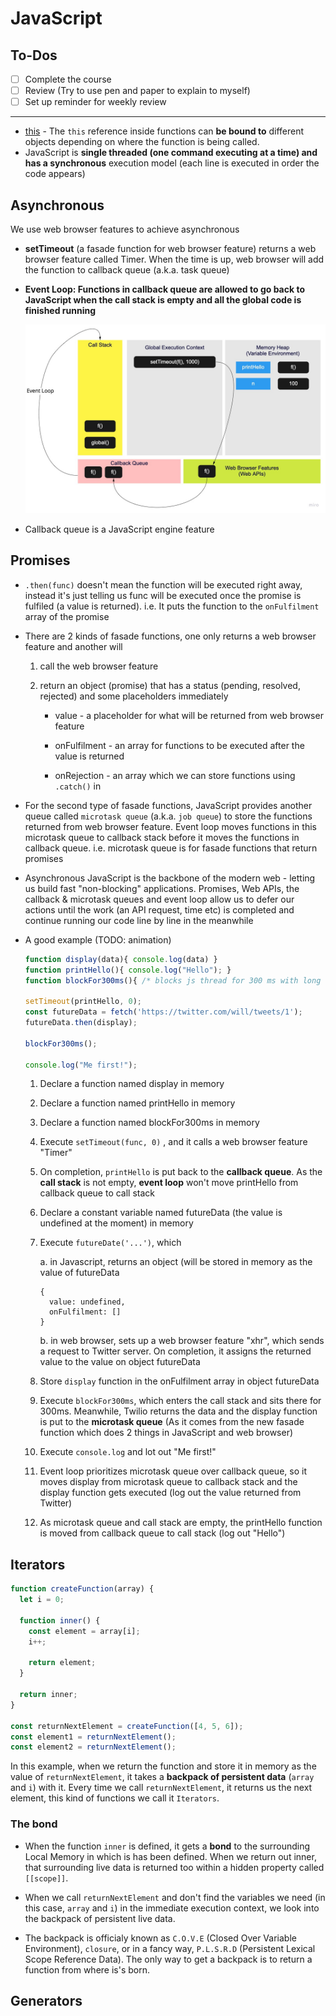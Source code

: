 # JavaScript

## To-Dos

- [ ] Complete the course
- [ ] Review (Try to use pen and paper to explain to myself)
- [ ] Set up reminder for weekly review

---

- [this](https://www.freecodecamp.org/news/the-complete-guide-to-this-in-javascript/) - The `this` reference inside functions can ****be bound to**** different objects depending on where the function is being called.
- JavaScript is **single threaded (one command executing at a time) and has a synchronous** execution model (each line is executed in order the code appears)

## Asynchronous

We use web browser features to achieve asynchronous

- **setTimeout** (a fasade function for web browser feature) returns a web browser feature called Timer. When the time is up, web browser will add the function to callback queue (a.k.a. task queue)
- **Event Loop: Functions in callback queue are allowed to go back to JavaScript when the call stack is empty and all the global code is finished running**

  ![Event Loop](../images/event-loop.jpeg)

- Callback queue is a JavaScript engine feature

## Promises

- `.then(func)` doesn't mean the function will be executed right away, instead it's just telling us func will be executed once the promise is fulfiled (a value is returned). i.e. It puts the function to the `onFulfilment` array of the promise

- There are 2 kinds of fasade functions, one only returns a web browser feature and another will

  1. call the web browser feature

  2. return an object (promise) that has a status (pending, resolved, rejected) and some placeholders immediately

     - value - a placeholder for what will be returned from web browser feature

     - onFulfilment - an array for functions to be executed after the value is returned

     - onRejection - an array which we can store functions using `.catch()` in

- For the second type of fasade functions, JavaScript provides another queue called `microtask queue` (a.k.a. `job queue`) to store the functions returned from web browser feature. Event loop moves functions in this microtask queue to callback stack before it moves the functions in callback queue. i.e. microtask queue is for fasade functions that return promises

- Asynchronous JavaScript is the backbone of the modern web - letting us build fast "non-blocking" applications. Promises, Web APIs, the callback & microtask queues and event loop allow us to defer our actions until the work (an API request, time etc) is completed and continue running our code line by line in the meanwhile

- A good example (TODO: animation)

  ```JavaScript
  function display(data){ console.log(data) }
  function printHello(){ console.log("Hello"); }
  function blockFor300ms(){ /* blocks js thread for 300 ms with long for loop */ }

  setTimeout(printHello, 0);
  const futureData = fetch('https://twitter.com/will/tweets/1');
  futureData.then(display);

  blockFor300ms();

  console.log("Me first!");
  ```

  1. Declare a function named display in memory
  2. Declare a function named printHello in memory
  3. Declare a function named blockFor300ms in memory
  4. Execute `setTimeout(func, 0)` , and it calls a web browser feature "Timer"
  5. On completion, `printHello` is put back to the **callback queue**. As the **call stack** is not empty, **event loop** won't move printHello from callback queue to call stack
  6. Declare a constant variable named futureData (the value is undefined at the moment) in memory
  7. Execute `futureDate('...')`, which

      a. in Javascript, returns an object (will be stored in memory as the value of futureData

      ```JaavScript
      {
        value: undefined,
        onFulfilment: []
      }
      ```

      b. in web browser, sets up a web browser feature "xhr", which sends a request to Twitter server. On completion, it assigns the returned value to the value on object futureData

  8. Store `display` function in the onFulfilment array in object futureData
  9. Execute `blockFor300ms`, which enters the call stack and sits there for 300ms. Meanwhile, Twilio returns the data and the display function is put to the **microtask queue** (As it comes from the new fasade function which does 2 things in JavaScript and web browser)
  10. Execute `console.log` and lot out "Me first!"
  11. Event loop prioritizes microtask queue over callback queue, so it moves display from microtask queue to callback stack and the display function gets executed (log out the value returned from Twitter)
  12. As microtask queue and call stack are empty, the printHello function is moved from callback queue to call stack (log out "Hello")

## Iterators

```JavaScript
function createFunction(array) {
  let i = 0;

  function inner() {
    const element = array[i];
    i++;

    return element;
  }

  return inner;
}

const returnNextElement = createFunction([4, 5, 6]);
const element1 = returnNextElement();
const element2 = returnNextElement();
```

In this example, when we return the function and store it in memory as the value of `returnNextElement`, it takes a **backpack of persistent data** (`array` and `i`) with it. Every time we call `returnNextElement`, it returns us the next element, this kind of functions we call it `Iterators`.

### The bond

- When the function `inner` is defined, it gets a **bond** to the surrounding Local Memory in which is has been defined. When we return out inner, that surrounding live data is returned too within a hidden property called `[[scope]]`.

- When we call `returnNextElement` and don't find the variables we need (in this case, `array` and `i`) in the immediate execution context, we look into the backpack of persistent live data.

- The backpack is officialy known as `C.O.V.E` (Closed Over Variable Environment), `closure`, or in a fancy way, `P.L.S.R.D` (Persistent Lexical Scope Reference Data).  The only way to get a backpack is to return a function from where is's born.

## Generators
